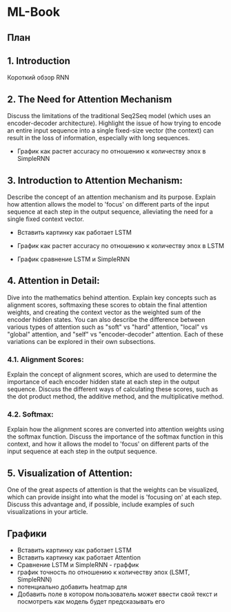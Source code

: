 # ML-Book

## План

## 1. Introduction 

Короткий обзор RNN

## 2. The Need for Attention Mechanism

Discuss the limitations of the traditional Seq2Seq model (which uses an encoder-decoder architecture). Highlight the issue of how trying to encode an entire input sequence into a single fixed-size vector (the context) can result in the loss of information, especially with long sequences.

- График как растет accuracy по отношению к количеству эпох в SimpleRNN

## 3. Introduction to Attention Mechanism:
   
Describe the concept of an attention mechanism and its purpose. Explain how attention allows the model to 'focus' on different parts of the input sequence at each step in the output sequence, alleviating the need for a single fixed context vector.

- Вставить картинку как работает LSTM

- График как растет accuracy по отношению к количеству эпох в LSTM

- График сравнение LSTM и SimpleRNN

## 4. Attention in Detail:

Dive into the mathematics behind attention. Explain key concepts such as alignment scores, softmaxing these scores to obtain the final attention weights, and creating the context vector as the weighted sum of the encoder hidden states. 
You can also describe the difference between various types of attention such as "soft" vs "hard" attention, "local" vs "global" attention, and "self" vs "encoder-decoder" attention. Each of these variations can be explored in their own subsections.

### 4.1. Alignment Scores:

Explain the concept of alignment scores, which are used to determine the importance of each encoder hidden state at each step in the output sequence. Discuss the different ways of calculating these scores, such as the dot product method, the additive method, and the multiplicative method.

### 4.2. Softmax:

Explain how the alignment scores are converted into attention weights using the softmax function. Discuss the importance of the softmax function in this context, and how it allows the model to 'focus' on different parts of the input sequence at each step in the output sequence.


## 5. Visualization of Attention:

One of the great aspects of attention is that the weights can be visualized, which can provide insight into what the model is 'focusing on' at each step. Discuss this advantage and, if possible, include examples of such visualizations in your article.


## Графики

+ Вставить картинку как работает LSTM
+ Вставить картинку как работает Attention
+ Сравнение LSTM и SimpleRNN - граффик
+ график точность по отношению к количеству эпох (LSMT, SimpleRNN)
+ потенциально добавить heatmap для 
+ Добавить поле в котором пользователь может ввести свой текст и посмотреть как модель будет предсказывать его
